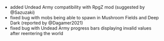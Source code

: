 - added Undead Army compatibility with RpgZ mod (suggested by @Sazuzaki)
- fixed bug with mobs being able to spawn in Mushroom Fields and Deep Dark (reported by @Dagamer2021)
- fixed bug with Undead Army progress bars displaying invalid values after reentering the world